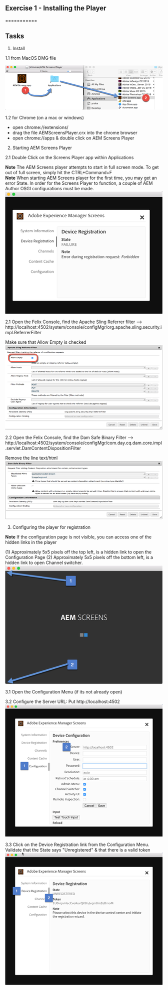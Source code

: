 ## Exercise 1 - Installing the Player

===========

## Tasks

1.	Install 

1.1 from MacOS DMG file

![Image of ex1 outcome](../../Resources/Picture1.png) 

1.2 for Chrome (on a mac or windows)

- open chrome://extensions/
- drag the file AEMScreensPlayer.crx into the chrome browser
- open chrome://apps & double click on AEM Screens Player

2.  Starting AEM Screens Player

2.1  Double Click on the Screens Player app within Applications

**Note**
The AEM Screens player attempts to start in full screen mode.  To get out of full screen, simply hit the CTRL+Command+F        
**Note**
When starting AEM Screens player for the first time, you may get an error State.  In order for the Screens Player to function, a couple of AEM Author OSGI configurations must be made.
![AEM Screens Configuration](../../Resources/Picture2.png)


2.1  Open the Felix Console, find the Apache Sling Referrer filter --> http://localhost:4502/system/console/configMgr/org.apache.sling.security.impl.ReferrerFilter

Make sure that Allow Empty is checked
![Apache Sling Referrer filter](../../Resources/Picture3.png)


2.2  Open the Felix Console, find the Dam Safe Binary Filter -->  http://localhost:4502/system/console/configMgr/com.day.cq.dam.core.impl.servlet.DamContentDispositionFilter

Remove the line text/html
![Apache Dam Safe Binary Filter](../../Resources/Picture4.png)

3. Configuring the player for registration

**Note**
If the configuration page is not visible, you can access one of the hidden links in the player

(1)	Approximately 5x5 pixels off the top left, is a hidden link to open the Configuration Page
(2) Approximately 5x5 pixels off the bottom left, is a hidden link to open Channel switcher.
![Screens Player hidden menu](../../Resources/Picture5.png)

3.1 Open the Configuration Menu (if its not already open) 

3.2 Configure the Server URL:  Put http://localhost:4502
![Screens Configuration Menu](../../Resources/Picture6.png)

3.3 Click on the Device Registration link from the Configuration Menu.  Validate that the State says "Unregistered" & that there is a valid token
![Device Registration](../../Resources/Picture7.png)



